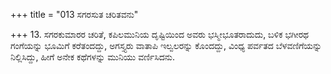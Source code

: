 +++
title = "013 ಸಗರಸುತ ಚರಿತವನು"

+++
13. ಸಗರಕುಮಾರರ ಚರಿತೆ, ಕಪಿಲಮುನಿಯ ದೃಷ್ಟಿಯಿಂದ ಅವರು ಭಸ್ಮೀಭೂತರಾದುದು, ಬಳಿಕ ಭಗೀರಥ ಗಂಗೆಯನ್ನು ಭೂಮಿಗೆ ಕರೆತಂದದ್ದು, ಅಗಸ್ತ್ಯರು ವಾತಾಪಿ ಇಲ್ವಲರನ್ನು ಕೊಂದದ್ದು, ವಿಂಧ್ಯ ಪರ್ವತದ ಬೆಳವಣಿಗೆಯನ್ನು ನಿಲ್ಲಿಸಿದ್ದು, ಹೀಗೆ ಅನೇಕ ಕಥೆಗಳನ್ನು ಮುನಿಯು ವರ್ಣಿಸಿದನು.